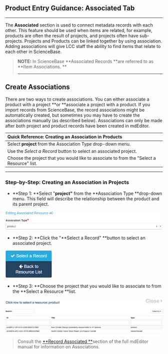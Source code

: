 ## Product Entry Guidance: Associated Tab

---

The **Associated** section is used to connect metadata records with each other. This feature should be used when items are related, for example, products are often the result of projects, and projects often have sub-projects. Projects and Products can be linked together by using association. Adding associations will give LCC staff the ability to find items that relate to each other in ScienceBase.

> **NOTE:**  In ScienceBase **Associated Records **are referred to as **Item Associations. **
>
> ---

## Create Associations

There are two ways to create associations. You can either associate a product with a project **or **associate a project with a product. If you import records from ScienceBase, the record associations might be automatically created, but sometimes you may have to create the associations manually \(as described below\). Associations can only be made after both project and product records have been created in mdEditor.

| Quick Reference: Creating an Association in Products |
| :--- |
| Select **project** from the Association Type drop-down menu. |
| Use the _Select a Record_ button to select an associated project. |
| Choose the project that you would like to associate to from the "Select a Resource" list. |

---

### Step-by-Step: Creating an Association in Projects

* **Step 1: **Select "**project"** from the **Association Type **drop-down menu. This field will describe the relationship between the product and its parent project.

![](/assets/product_association_lcc.png)

* **Step 2: **Click the "**Select a Record" **button to select an associated project.

![](/assets/select_a_record_button.png)

* **Step 3: **Choose the project that you would like to associate to from the **Select a Resource **list.

![](/assets/select_a_resource_product_window.png)

> Consult the [**Record Associated **](https://adiwg.gitbooks.io/mdeditor/content/record/edit/record-associated.html)section of the full mdEditor manual for information on Associations.



